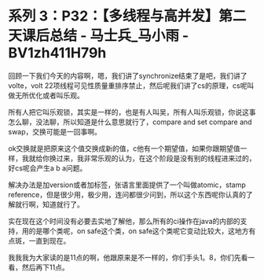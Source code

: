 # 系列 3：P32：【多线程与高并发】第二天课后总结 - 马士兵_马小雨 - BV1zh411H79h

回顾一下我们今天的内容啊，嗯，我们讲了synchronize结束了是吧，我们讲了volte，volt 22项线程可见性质量重排序禁止，然后呢我们讲了cs的原理，cs呢叫做无所优化或者叫乐观。

所有人把它叫乐观锁，其实是一样的，也是有人叫吴，所有人叫乐观锁，你说这事怎么聊，没法聊，所以知道是什么意思就行了，compare and set compare and swap，交换可能是一回事啊。

ok交换就是把原来这个值交换成新的值，c他有一个期望值，如果你跟期望值一样，我就给你换过来，我非常乐观的认为，在这个阶段是没有别的线程进来过的，好cs呢会产生a b a问题。

解决办法是加version或者加标签，张语言里面提供了一个叫做atomic，stamp reference，但是很少用，极少用，连问都很少问到，所以这个东西呢你认真的了解就行啊，知道就行了。

实在现在这个时间没有必要去实地了解他，那么所有的ci操作在java的内部的支持，用的是哪个类呢，on safe这个类，on safe这个类呢它变动比较大，这地方有点斑，一直到现在。

我我我为大家读的是11点的啊，他跟原来是不一样的，你们手头1。8，你们先看一看，然后再下11点。